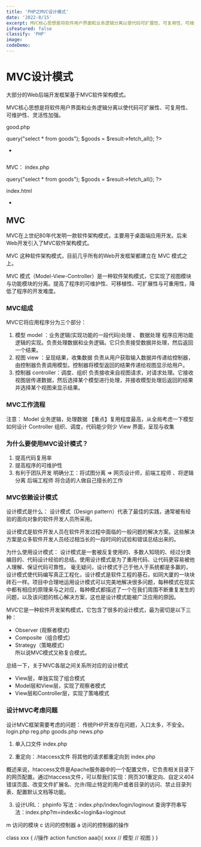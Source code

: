```yaml
---
title: 'PHP之MVC设计模式'
date: '2022-8/15'
excerpt: MVC核心思想是将软件用户界面和业务逻辑分离以使代码可扩展性、可复用性、可维护性、灵活性加强。
isFeatured: false
classify: 'PHP'
image:
codeDemo:
---
```


# MVC设计模式
大部分的Web后端开发框架基于MVC软件架构模式。

MVC核心思想是将软件用户界面和业务逻辑分离以使代码可扩展性、可复用性、可维护性、灵活性加强。


good.php
<?php 
	$con = mysqli();
	$result = $con->query("select * from goods");
	$goods = $result->fetch_all();
?>
<ul>
	<?php foreach($goods as $val){ ?>
	<li>
		<img src="<?php echo $val['image']?>" alt="">
		<h2><?php echo $val['title']?></h2>
	</li>
	<?php } ?>
</ul>

MVC：
index.php
<?php 
	$con = mysqli();
	$result = $con->query("select * from goods");
	$goods = $result->fetch_all();
?>

index.html
<ul>
	<?php foreach($goods as $val){ ?>
	<li>
		<img src="<?php echo $val['image']?>" alt="">
		<h2><?php echo $val['title']?></h2>
	</li>
	<?php } ?>
</ul>



## MVC
MVC在上世纪80年代发明一款软件架构模式，主要用于桌面端应用开发。后来Web开发引入了MVC软件架构模式。


MVC 这种软件架构模式，目前几乎所有的Web开发框架都建立在 MVC 模式之上。


MVC 模式（Model-View-Controller）是一种软件架构模式，它实现了视图模块与功能模块的分离。提高了程序的可维护性、可移植性、可扩展性与可重用性，降低了程序的开发难度。

### MVC组成
MVC它将应用程序分为三个部分：
1. 模型   model ：业务逻辑(实现功能的一段代码)处理 、 数据处理
   程序应用功能逻辑的实现。负责处理数据和业务逻辑。它只负责接受数据并处理，然后返回一个结果。
2. 视图   view ：呈现结果，收集数据
   负责从用户获取输入数据并传递给控制器，由控制器负责调用模型。控制器将模型返回的结果传递给视图显示给用户。  
3. 控制器 controller：调度、组织
   负责接收来自视图请求，对请求处理。它接收视图层传递数据，然后选择某个模型进行处理，并接收模型处理后返回的结果并选择某个视图来显示结果。
   

### MVC工作流程

注意：
Model 业务逻辑，处理数据    【重点】复用程度最高，从全局考虑一下模型如何设计
Controller  组织、调度，代码能少则少
View 界面，呈现与收集

### 为什么要使用MVC设计模式？
1. 提高代码复用率
2. 提高程序的可维护性
3. 有利于团队开发
   明确分工：将试图分离 => 网页设计师，前端工程师 、将逻辑分离 后端工程师
   将合适的人做自己擅长的工作

### MVC依赖设计模式
设计模式是什么：
设计模式（Design pattern）代表了最佳的实践，通常被有经验的面向对象的软件开发人员所采用。

设计模式是软件开发人员在软件开发过程中面临的一般问题的解决方案。这些解决方案是众多软件开发人员经过相当长的一段时间的试验和错误总结出来的。

为什么使用设计模式：
设计模式是一套被反复使用的、多数人知晓的、经过分类编目的、代码设计经验的总结。使用设计模式是为了重用代码、让代码更容易被他人理解、保证代码可靠性。
毫无疑问，设计模式于己于他人于系统都是多赢的，设计模式使代码编写真正工程化，设计模式是软件工程的基石，如同大厦的一块块砖石一样。项目中合理地运用设计模式可以完美地解决很多问题，每种模式在现实中都有相应的原理来与之对应，每种模式都描述了一个在我们周围不断重复发生的问题，以及该问题的核心解决方案，这也是设计模式能被广泛应用的原因。

MVC它是一种软件开发架构模式，它包含了很多的设计模式，最为密切是以下三种：
- Observer (观察者模式)
- Composite（组合模式）
- Strategy（策略模式）  
所以说MVC模式又称复合模式。

总结一下，关于MVC各层之间关系所对应的设计模式
- View层，单独实现了组合模式
- Model层和View层，实现了观察者模式
- View层和Controller层，实现了策咯模式


### 设计MVC考虑问题
设计MVC框架需要考虑的问题：
传统PHP开发存在问题，入口太多，不安全。login.php    reg.php   goods.php  news.php

1. 单入口文件 index.php

2. 重定向：.htaccess文件
将其他的请求都重定向到 index.php

概述来说，htaccess文件是Apache服务器中的一个配置文件，它负责相关目录下的网页配置。通过htaccess文件，可以帮我们实现：网页301重定向、自定义404错误页面、改变文件扩展名、允许/阻止特定的用户或者目录的访问、禁止目录列表、配置默认文档等功能。

3. 设计URL：
phpinfo 写法：index.php/index/login/loginout
查询字符串写法：index.php?m=index&c=login&a=loginout

m 访问的模块
c 访问的控制器
a 访问的控制器的操作 

class xxx {
    //操作 action
	function aaa(){
		xxxx
		// 模型
		// 视图
    }
}
















